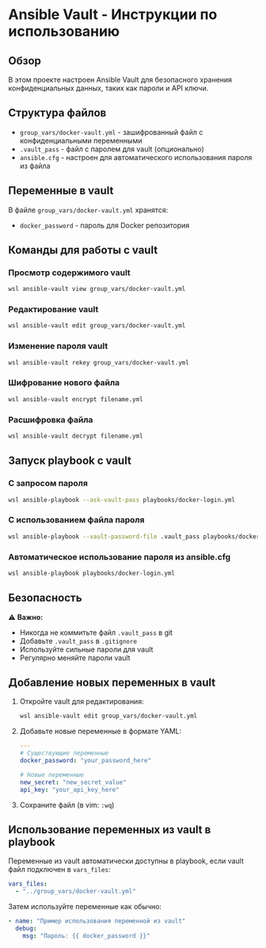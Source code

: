 # Ansible Vault - Инструкции по использованию

## Обзор

В этом проекте настроен Ansible Vault для безопасного хранения конфиденциальных данных, таких как пароли и API ключи.

## Структура файлов

- `group_vars/docker-vault.yml` - зашифрованный файл с конфиденциальными переменными
- `.vault_pass` - файл с паролем для vault (опционально)
- `ansible.cfg` - настроен для автоматического использования пароля из файла

## Переменные в vault

В файле `group_vars/docker-vault.yml` хранятся:
- `docker_password` - пароль для Docker репозитория

## Команды для работы с vault

### Просмотр содержимого vault
```bash
wsl ansible-vault view group_vars/docker-vault.yml
```

### Редактирование vault
```bash
wsl ansible-vault edit group_vars/docker-vault.yml
```

### Изменение пароля vault
```bash
wsl ansible-vault rekey group_vars/docker-vault.yml
```

### Шифрование нового файла
```bash
wsl ansible-vault encrypt filename.yml
```

### Расшифровка файла
```bash
wsl ansible-vault decrypt filename.yml
```

## Запуск playbook с vault

### С запросом пароля
```bash
wsl ansible-playbook --ask-vault-pass playbooks/docker-login.yml
```

### С использованием файла пароля
```bash
wsl ansible-playbook --vault-password-file .vault_pass playbooks/docker-login.yml
```

### Автоматическое использование пароля из ansible.cfg
```bash
wsl ansible-playbook playbooks/docker-login.yml
```

## Безопасность

⚠️ **Важно:**
- Никогда не коммитьте файл `.vault_pass` в git
- Добавьте `.vault_pass` в `.gitignore`
- Используйте сильные пароли для vault
- Регулярно меняйте пароли vault

## Добавление новых переменных в vault

1. Откройте vault для редактирования:
   ```bash
   wsl ansible-vault edit group_vars/docker-vault.yml
   ```

2. Добавьте новые переменные в формате YAML:
   ```yaml
   ---
   # Существующие переменные
   docker_password: "your_password_here"
   
   # Новые переменные
   new_secret: "new_secret_value"
   api_key: "your_api_key_here"
   ```

3. Сохраните файл (в vim: `:wq`)

## Использование переменных из vault в playbook

Переменные из vault автоматически доступны в playbook, если vault файл подключен в `vars_files`:

```yaml
vars_files:
  - "../group_vars/docker-vault.yml"
```

Затем используйте переменные как обычно:
```yaml
- name: "Пример использования переменной из vault"
  debug:
    msg: "Пароль: {{ docker_password }}"
```

